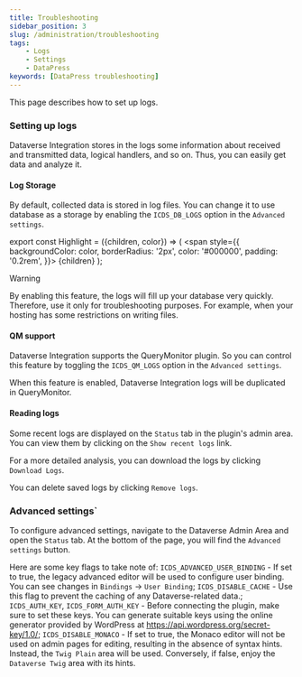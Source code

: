 ```yaml
---
title: Troubleshooting
sidebar_position: 3
slug: /administration/troubleshooting
tags:
    - Logs
    - Settings
    - DataPress
keywords: [DataPress troubleshooting]
---
```


<p class="lead">This page describes how to set up logs.</p>

### Setting up logs
Dataverse Integration stores in the logs some information about received and transmitted data, logical handlers, and so on. Thus, you can easily get data and analyze it.

#### Log Storage
By default, collected data is stored in log files. You can change it to use database as a storage by enabling the `ICDS_DB_LOGS` option in the `Advanced settings`.

export const Highlight = ({children, color}) => (
  <span
    style={{
      backgroundColor: color,
      borderRadius: '2px',
      color: '#000000',
      padding: '0.2rem',
    }}>
    {children}
  </span>
);

<Highlight color="#FDDA0D">Warning</Highlight>

 By enabling this feature, the logs will fill up your database very quickly. Therefore, use it only for troubleshooting purposes. For example, when your hosting has some restrictions on writing files.
#### QM support
Dataverse Integration supports the QueryMonitor plugin. So you can control this feature by toggling the `ICDS_QM_LOGS` option in the `Advanced settings`.

When this feature is enabled, Dataverse Integration logs will be duplicated in QueryMonitor.
#### Reading logs
Some recent logs are displayed on the `Status` tab in the plugin's admin area. You can view them by clicking on the `Show recent logs` link.

For a more detailed analysis, you can download the logs by clicking `Download Logs`.

You can delete saved logs by clicking `Remove logs`.

### Advanced settings`
To configure advanced settings, navigate to the Dataverse Admin Area and open the `Status` tab. At the bottom of the page, you will find the `Advanced settings` button.

Here are some key flags to take note of:
`ICDS_ADVANCED_USER_BINDING` - If set to true, the legacy advanced editor will be used to configure user binding. You can see changes in `Bindings` -> `User Binding`;
`ICDS_DISABLE_CACHE` - Use this flag to prevent the caching of any Dataverse-related data.;
`ICDS_AUTH_KEY`, `ICDS_FORM_AUTH_KEY` - Before connecting the plugin, make sure to set these keys. You can generate suitable keys using the online generator provided by WordPress at https://api.wordpress.org/secret-key/1.0/;
`ICDS_DISABLE_MONACO` - If set to true, the Monaco editor will not be used on admin pages for editing, resulting in the absence of syntax hints. Instead, the `Twig Plain` area will be used. Conversely, if false, enjoy the `Dataverse Twig` area with its hints. 